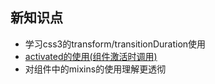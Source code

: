 ## 新知识点
- 学习css3的transform/transitionDuration使用
- [activated的使用(组件激活时调用)](https://cn.vuejs.org/v2/api/#activated)
- 对组件中的mixins的使用理解更透彻